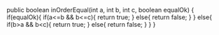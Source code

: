 public boolean inOrderEqual(int a, int b, int c, boolean equalOk) {
  if(equalOk){
    if(a<=b && b<=c){
      return true;
    } else{
      return false;
    }
  } else{
    if(b>a && b<c){
      return true;
    } else{
      return false;
    }
  }
}
